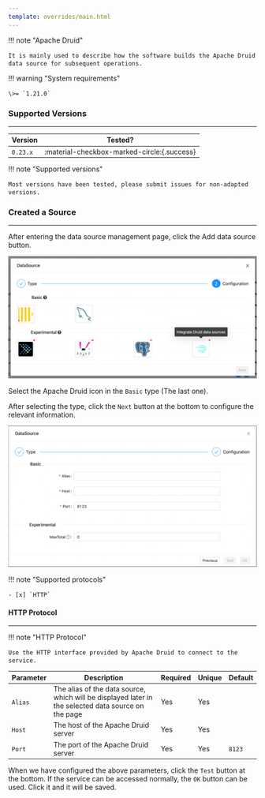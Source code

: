 ```yaml
---
template: overrides/main.html
---
```


!!! note "Apache Druid"

    It is mainly used to describe how the software builds the Apache Druid data source for subsequent operations.

!!! warning "System requirements"

    \>= `1.21.0`

### Supported Versions

---

| Version  | Tested?                                     |
|----------|---------------------------------------------|
| `0.23.x` | :material-checkbox-marked-circle:{.success} |

!!! note "Supported versions"

    Most versions have been tested, please submit issues for non-adapted versions.

### Created a Source

---

After entering the data source management page, click the Add data source button.

![img.png](../../../assets/images/others/management/datasource/druid/img.png)

Select the Apache Druid icon in the `Basic` type (The last one).

After selecting the type, click the `Next` button at the bottom to configure the relevant information.

![img_1.png](../../../assets/images/others/management/datasource/druid/img_1.png)

!!! note "Supported protocols"

    - [x] `HTTP`

#### HTTP Protocol

---

!!! note "HTTP Protocol"

    Use the HTTP interface provided by Apache Druid to connect to the service.

| Parameter | Description                                                                                         | Required | Unique | Default |
|-----------|-----------------------------------------------------------------------------------------------------|----------|--------|---------|
| `Alias`   | The alias of the data source, which will be displayed later in the selected data source on the page | Yes      | Yes    |         |
| `Host`    | The host of the Apache Druid server                                                                 | Yes      | Yes    |         |
| `Port`    | The port of the Apache Druid server                                                                 | Yes      | Yes    | `8123`  |

When we have configured the above parameters, click the `Test` button at the bottom. If the service can be accessed normally, the `OK` button can be used. Click it and it will be saved.

